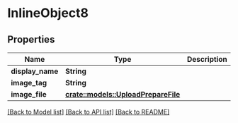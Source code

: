 # InlineObject8

## Properties

Name | Type | Description | Notes
------------ | ------------- | ------------- | -------------
**display_name** | **String** |  | 
**image_tag** | **String** |  | 
**image_file** | [**crate::models::UploadPrepareFile**](UploadPrepareFile.md) |  | 

[[Back to Model list]](../README.md#documentation-for-models) [[Back to API list]](../README.md#documentation-for-api-endpoints) [[Back to README]](../README.md)


